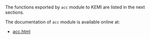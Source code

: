 The functions exported by `acc` module to KEMI are listed in the next sections.

The documentation of `acc` module is available online at:

  * [acc.html](https://kamailio.org/docs/modules/devel/modules/acc.html)
